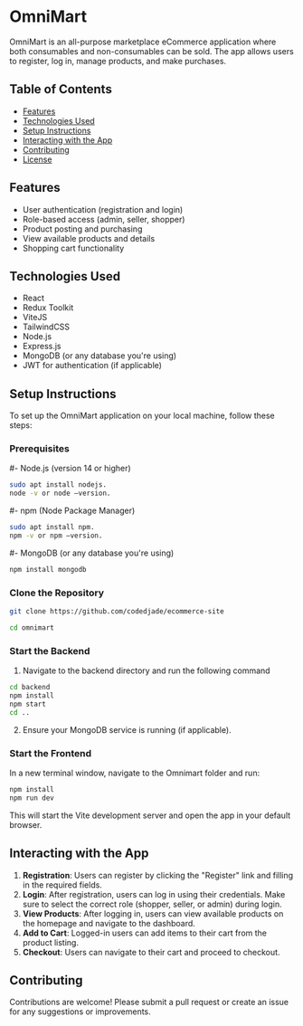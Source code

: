
# OmniMart

OmniMart is an all-purpose marketplace eCommerce application where both consumables and non-consumables can be sold. The app allows users to register, log in, manage products, and make purchases. 

## Table of Contents

- [Features](#features)
- [Technologies Used](#technologies-used)
- [Setup Instructions](#setup-instructions)
- [Interacting with the App](#interacting-with-the-app)
- [Contributing](#contributing)
- [License](#license)

## Features

- User authentication (registration and login)
- Role-based access (admin, seller, shopper)
- Product posting and purchasing
- View available products and details
- Shopping cart functionality

## Technologies Used

- React
- Redux Toolkit
- ViteJS
- TailwindCSS
- Node.js
- Express.js
- MongoDB (or any database you're using)
- JWT for authentication (if applicable)

## Setup Instructions

To set up the OmniMart application on your local machine, follow these steps:

### Prerequisites

#- Node.js (version 14 or higher)
```bash
sudo apt install nodejs.
node -v or node –version.
```
#- npm (Node Package Manager)
```bash
sudo apt install npm.
npm -v or npm –version.
```
#- MongoDB (or any database you're using)
```bash
npm install mongodb
```

### Clone the Repository

```bash
git clone https://github.com/codedjade/ecommerce-site
```
```bash
cd omnimart
```

### Start the Backend

1. Navigate to the backend directory and run the following command

```bash
cd backend
npm install
npm start
cd ..
```

2. Ensure your MongoDB service is running (if applicable).

### Start the Frontend

In a new terminal window, navigate to the Omnimart folder and run:

```bash
npm install
npm run dev
```

This will start the Vite development server and open the app in your default browser.

## Interacting with the App

1. **Registration**: Users can register by clicking the "Register" link and filling in the required fields.
2. **Login**: After registration, users can log in using their credentials. Make sure to select the correct role (shopper, seller, or admin) during login.
3. **View Products**: After logging in, users can view available products on the homepage and navigate to the dashboard.
4. **Add to Cart**: Logged-in users can add items to their cart from the product listing.
5. **Checkout**: Users can navigate to their cart and proceed to checkout.

## Contributing

Contributions are welcome! Please submit a pull request or create an issue for any suggestions or improvements.

